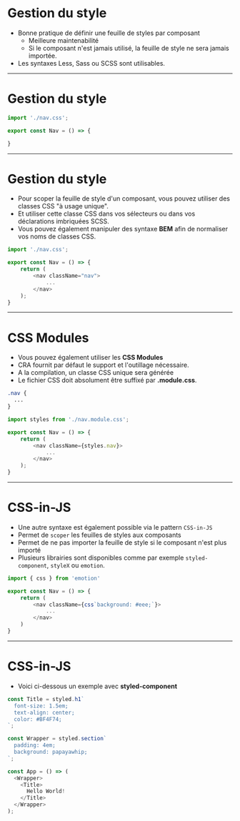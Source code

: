 # Gestion du style

* Bonne pratique de définir une feuille de styles par composant
    * Meilleure maintenabilité
    * Si le composant n'est jamais utilisé, la feuille de style ne sera jamais importée.
* Les syntaxes Less, Sass ou SCSS sont utilisables.

---

# Gestion du style

```typescript
import './nav.css';

export const Nav = () => {

}
```

---

# Gestion du style

* Pour scoper la feuille de style d'un composant, vous pouvez utiliser des classes CSS "à usage unique".
* Et utiliser cette classe CSS dans vos sélecteurs ou dans vos déclarations imbriquées SCSS.
* Vous pouvez également manipuler des syntaxe **BEM** afin de normaliser vos noms de classes CSS.

```typescript
import './nav.css';

export const Nav = () => {
    return (
        <nav className="nav">
            ...
        </nav>
    );
}
```

---

# CSS Modules

* Vous pouvez également utiliser les **CSS Modules**
* CRA fournit par défaut le support et l'outillage nécessaire. 
* A la compilation, un classe CSS unique sera générée
* Le fichier CSS doit absolument être suffixé par **.module.css**. 

```css
.nav {
  ...
}
```

```typescript
import styles from './nav.module.css';

export const Nav = () => {
    return (
        <nav className={styles.nav}>
            ...
        </nav>
    );
}
```

---

# CSS-in-JS

* Une autre syntaxe est également possible via le pattern `CSS-in-JS`
* Permet de `scoper` les feuilles de styles aux composants
* Permet de ne pas importer la feuille de style si le composant n'est plus importé
* Plusieurs librairies sont disponibles comme par exemple `styled-component`, `styleX` ou `emotion`.

```typescript
import { css } from 'emotion'

export const Nav = () => {
    return (
        <nav className={css`background: #eee;`}>
            ...
        </nav>
    )
}
```

---

# CSS-in-JS

* Voici ci-dessous un exemple avec **styled-component** 

```typescript
const Title = styled.h1`
  font-size: 1.5em;
  text-align: center;
  color: #BF4F74;
`;

const Wrapper = styled.section`
  padding: 4em;
  background: papayawhip;
`;

const App = () => (
  <Wrapper>
    <Title>
      Hello World!
    </Title>
  </Wrapper>
);
```
